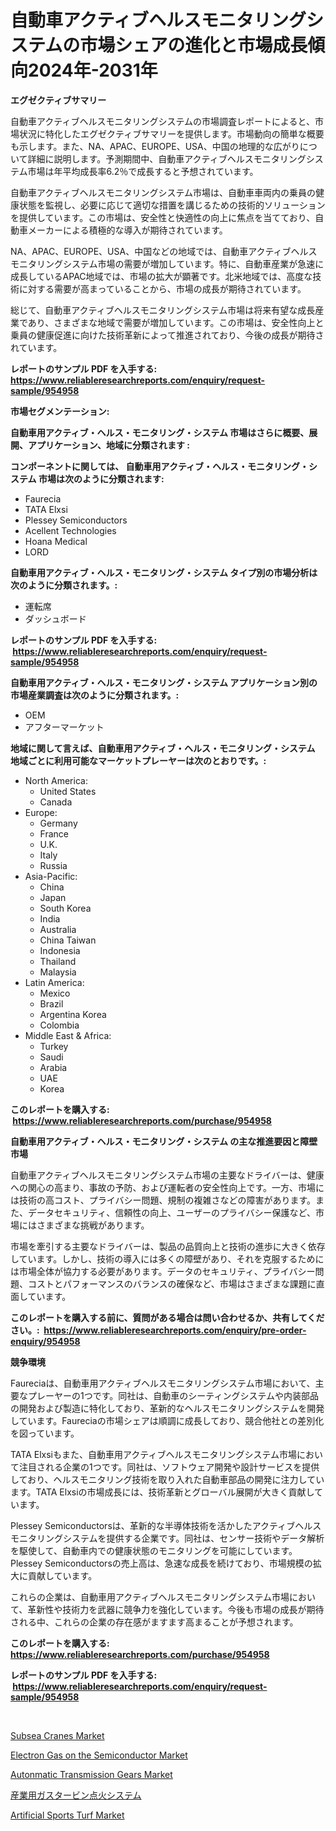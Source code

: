 <p><h1>自動車アクティブヘルスモニタリングシステムの市場シェアの進化と市場成長傾向2024年-2031年</h1></p><p><strong>エグゼクティブサマリー</strong></p>
<p><p>自動車アクティブヘルスモニタリングシステムの市場調査レポートによると、市場状況に特化したエグゼクティブサマリーを提供します。市場動向の簡単な概要も示します。また、NA、APAC、EUROPE、USA、中国の地理的な広がりについて詳細に説明します。予測期間中、自動車アクティブヘルスモニタリングシステム市場は年平均成長率6.2％で成長すると予想されています。</p><p>自動車アクティブヘルスモニタリングシステム市場は、自動車車両内の乗員の健康状態を監視し、必要に応じて適切な措置を講じるための技術的ソリューションを提供しています。この市場は、安全性と快適性の向上に焦点を当てており、自動車メーカーによる積極的な導入が期待されています。</p><p>NA、APAC、EUROPE、USA、中国などの地域では、自動車アクティブヘルスモニタリングシステム市場の需要が増加しています。特に、自動車産業が急速に成長しているAPAC地域では、市場の拡大が顕著です。北米地域では、高度な技術に対する需要が高まっていることから、市場の成長が期待されています。</p><p>総じて、自動車アクティブヘルスモニタリングシステム市場は将来有望な成長産業であり、さまざまな地域で需要が増加しています。この市場は、安全性向上と乗員の健康促進に向けた技術革新によって推進されており、今後の成長が期待されています。</p></p>
<p><strong>レポートのサンプル PDF を入手する: <a href="https://www.reliableresearchreports.com/enquiry/request-sample/954958">https://www.reliableresearchreports.com/enquiry/request-sample/954958</a></strong></p>
<p><strong>市場セグメンテーション:</strong></p>
<p><strong> 自動車用アクティブ・ヘルス・モニタリング・システム 市場はさらに概要、展開、アプリケーション、地域に分類されます :</strong></p>
<p><strong>コンポーネントに関しては、 自動車用アクティブ・ヘルス・モニタリング・システム 市場は次のように分類されます: &nbsp;</strong></p>
<p><ul><li>Faurecia</li><li>TATA Elxsi</li><li>Plessey Semiconductors</li><li>Acellent Technologies</li><li>Hoana Medical</li><li>LORD</li></ul></p>
<p><strong> 自動車用アクティブ・ヘルス・モニタリング・システム タイプ別の市場分析は次のように分類されます。:</strong></p>
<p><ul><li>運転席</li><li>ダッシュボード</li></ul></p>
<p><strong>レポートのサンプル PDF を入手する: &nbsp;<a href="https://www.reliableresearchreports.com/enquiry/request-sample/954958">https://www.reliableresearchreports.com/enquiry/request-sample/954958</a></strong></p>
<p><strong> 自動車用アクティブ・ヘルス・モニタリング・システム アプリケーション別の市場産業調査は次のように分類されます。:</strong></p>
<p><ul><li>OEM</li><li>アフターマーケット</li></ul></p>
<p><strong>地域に関して言えば、自動車用アクティブ・ヘルス・モニタリング・システム 地域ごとに利用可能なマーケットプレーヤーは次のとおりです。:</strong></p>
<p><ul>
    <li>
        North America:
        <ul>
            <li>United States</li>
            <li>Canada</li>
        </ul>
    </li>
    <li>
        Europe:
        <ul>
            <li>Germany</li>
            <li>France</li>
            <li>U.K.</li>
            <li>Italy</li>
            <li>Russia</li>
        </ul>
    </li>
    <li>
        Asia-Pacific:
        <ul>
            <li>China</li>
            <li>Japan</li>
            <li>South Korea</li>
            <li>India</li>
            <li>Australia</li>
            <li>China Taiwan</li>
            <li>Indonesia</li>
            <li>Thailand</li>
            <li>Malaysia</li>
        </ul>
    </li>
    <li>
        Latin America:
        <ul>
            <li>Mexico</li>
            <li>Brazil</li>
            <li>Argentina Korea</li>
            <li>Colombia</li>
        </ul>
    </li>
    <li>
        Middle East & Africa:
        <ul>
            <li>Turkey</li>
            <li>Saudi</li>
            <li>Arabia</li>
            <li>UAE</li>
            <li>Korea</li>
        </ul>
    </li>
    </ul></p>
<p><strong>このレポートを購入する: &nbsp;<a href="https://www.reliableresearchreports.com/purchase/954958">https://www.reliableresearchreports.com/purchase/954958</a></strong></p>
<p><strong>自動車用アクティブ・ヘルス・モニタリング・システム の主な推進要因と障壁 市場</strong></p>
<p><p>自動車アクティブヘルスモニタリングシステム市場の主要なドライバーは、健康への関心の高まり、事故の予防、および運転者の安全性向上です。一方、市場には技術の高コスト、プライバシー問題、規制の複雑さなどの障害があります。また、データセキュリティ、信頼性の向上、ユーザーのプライバシー保護など、市場にはさまざまな挑戦があります。</p><p>市場を牽引する主要なドライバーは、製品の品質向上と技術の進歩に大きく依存しています。しかし、技術の導入には多くの障壁があり、それを克服するためには市場全体が協力する必要があります。データのセキュリティ、プライバシー問題、コストとパフォーマンスのバランスの確保など、市場はさまざまな課題に直面しています。</p></p>
<p><strong>このレポートを購入する前に、質問がある場合は問い合わせるか、共有してください。:&nbsp; <a href="https://www.reliableresearchreports.com/enquiry/pre-order-enquiry/954958">https://www.reliableresearchreports.com/enquiry/pre-order-enquiry/954958</a></strong></p>
<p><strong>競争環境</strong></p>
<p><p>Faureciaは、自動車用アクティブヘルスモニタリングシステム市場において、主要なプレーヤーの1つです。同社は、自動車のシーティングシステムや内装部品の開発および製造に特化しており、革新的なヘルスモニタリングシステムを開発しています。Faureciaの市場シェアは順調に成長しており、競合他社との差別化を図っています。</p><p>TATA Elxsiもまた、自動車用アクティブヘルスモニタリングシステム市場において注目される企業の1つです。同社は、ソフトウェア開発や設計サービスを提供しており、ヘルスモニタリング技術を取り入れた自動車部品の開発に注力しています。TATA Elxsiの市場成長には、技術革新とグローバル展開が大きく貢献しています。</p><p>Plessey Semiconductorsは、革新的な半導体技術を活かしたアクティブヘルスモニタリングシステムを提供する企業です。同社は、センサー技術やデータ解析を駆使して、自動車内での健康状態のモニタリングを可能にしています。Plessey Semiconductorsの売上高は、急速な成長を続けており、市場規模の拡大に貢献しています。</p><p>これらの企業は、自動車用アクティブヘルスモニタリングシステム市場において、革新性や技術力を武器に競争力を強化しています。今後も市場の成長が期待される中、これらの企業の存在感がますます高まることが予想されます。</p></p>
<p><strong>このレポートを購入する: &nbsp; <a href="https://www.reliableresearchreports.com/purchase/954958">https://www.reliableresearchreports.com/purchase/954958</a></strong></p>
<p><strong>レポートのサンプル PDF を入手する: &nbsp;<a href="https://www.reliableresearchreports.com/enquiry/request-sample/954958">https://www.reliableresearchreports.com/enquiry/request-sample/954958</a></strong><strong></strong></p>
<p>&nbsp;</p>
<p><p><a href="https://simplistic-meeting-7ee.notion.site/Subsea-Cranes-Market-Furnish-Information-about-Market-Size-Market-Share-Market-Dynamics-and-Proje-1dcca2f216cf43dca3644e88fcb9c238">Subsea Cranes Market</a></p><p><a href="https://github.com/prosalinda88/Market-Research-Report-List-3/blob/main/electron-gas-on-the-semiconductor-market.md">Electron Gas on the Semiconductor Market</a></p><p><a href="https://issuu.com/reportprime-2/docs/autonmatic-transmission-gears-market-size-2030.ppt">Autonmatic Transmission Gears Market</a></p><p><a href="https://github.com/lababdou/Market-Research-Report-List-2/blob/main/1851353185373.md">産業用ガスタービン点火システム</a></p><p><a href="https://view.publitas.com/reportprime-1/artificial-sports-turf-market-size-share-trends-analysis-report-by-material-by-type-by-end-user-by-region-and-segment-forecasts-2024-2031/">Artificial Sports Turf Market</a></p></p>